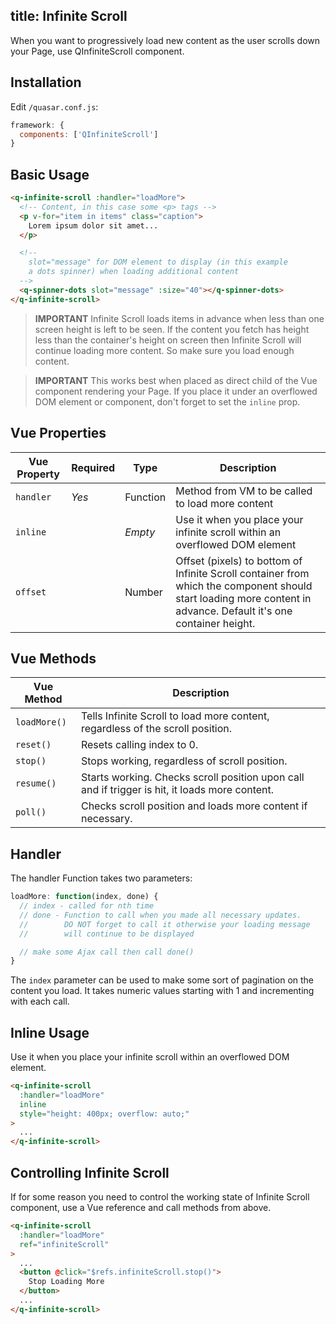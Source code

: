 title: Infinite Scroll
---
When you want to progressively load new content as the user scrolls down your Page, use QInfiniteScroll component.
<input type="hidden" data-fullpage-demo="scrolling/infinite-scroll">

## Installation
Edit `/quasar.conf.js`:
```js
framework: {
  components: ['QInfiniteScroll']
}
```

## Basic Usage
``` html
<q-infinite-scroll :handler="loadMore">
  <!-- Content, in this case some <p> tags -->
  <p v-for="item in items" class="caption">
    Lorem ipsum dolor sit amet...
  </p>

  <!--
    slot="message" for DOM element to display (in this example
    a dots spinner) when loading additional content
  -->
  <q-spinner-dots slot="message" :size="40"></q-spinner-dots>
</q-infinite-scroll>
```

> **IMPORTANT**
> Infinite Scroll loads items in advance when less than one screen height is left to be seen. If the content you fetch has height less than the container's height on screen then Infinite Scroll will continue loading more content. So make sure you load enough content.

> **IMPORTANT**
> This works best when placed as direct child of the Vue component rendering your Page. If you place it under an overflowed DOM element or component, don't forget to set the `inline` prop.

## Vue Properties
| Vue Property | Required | Type | Description |
| --- | --- | --- | --- |
| `handler` | *Yes* | Function | Method from VM to be called to load more content |
| `inline` | | *Empty* | Use it when you place your infinite scroll within an overflowed DOM element |
| `offset` | | Number | Offset (pixels) to bottom of Infinite Scroll container from which the component should start loading more content in advance. Default it's one container height. |

## Vue Methods
| Vue Method | Description |
| --- | --- |
| `loadMore()` | Tells Infinite Scroll to load more content, regardless of the scroll position. |
| `reset()` | Resets calling index to 0. |
| `stop()` | Stops working, regardless of scroll position. |
| `resume()` | Starts working. Checks scroll position upon call and if trigger is hit, it loads more content. |
| `poll()` | Checks scroll position and loads more content if necessary. |

## Handler
The handler Function takes two parameters:
``` js
loadMore: function(index, done) {
  // index - called for nth time
  // done - Function to call when you made all necessary updates.
  //        DO NOT forget to call it otherwise your loading message
  //        will continue to be displayed

  // make some Ajax call then call done()
}
```

The `index` parameter can be used to make some sort of pagination on the content you load. It takes numeric values starting with 1 and incrementing with each call.

## Inline Usage
Use it when you place your infinite scroll within an overflowed DOM element.

``` html
<q-infinite-scroll
  :handler="loadMore"
  inline
  style="height: 400px; overflow: auto;"
>
  ...
</q-infinite-scroll>
```

## Controlling Infinite Scroll
If for some reason you need to control the working state of Infinite Scroll component, use a Vue reference and call methods from above.

``` html
<q-infinite-scroll
  :handler="loadMore"
  ref="infiniteScroll"
>
  ...
  <button @click="$refs.infiniteScroll.stop()">
    Stop Loading More
  </button>
  ...
</q-infinite-scroll>
```
